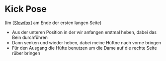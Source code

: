# Kick Pose

(Im [[Slowfox]] am Ende der ersten langen Seite)

- Aus der unteren Position in der wir anfangen erstmal heben, dabei das Bein durchführen
- Dann senken und wieder heben, dabei meine Hüftne nach vorne bringen
- Für den Ausgang die Hüfte benutzen um die Dame auf die rechte Seite rüber bringen

[//begin]: # "Autogenerated link references for markdown compatibility"
[Slowfox]: Slowfox "Slowfox"
[//end]: # "Autogenerated link references"